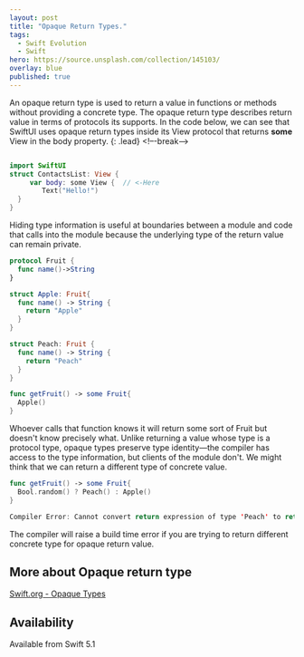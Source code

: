 ```yaml
---
layout: post
title: "Opaque Return Types."
tags:
  - Swift Evolution
  - Swift
hero: https://source.unsplash.com/collection/145103/
overlay: blue
published: true
---
```


An opaque return type is used to return a value in functions or methods without providing a concrete type. The opaque return type describes return value in terms of protocols its supports. In the code below, we can see that SwiftUI uses opaque return types inside its View protocol that returns **some** View in the body property.
{: .lead}
<!–-break-–>
```swift

import SwiftUI
struct ContactsList: View {
     var body: some View {  // <-Here
        Text("Hello!")
  }
}
```

Hiding type information is useful at boundaries between a module and code that calls into the module because the underlying type of the return value can remain private. 
```swift
protocol Fruit {
  func name()->String
}

struct Apple: Fruit{
  func name() -> String {
    return "Apple"
  }
}

struct Peach: Fruit {
  func name() -> String {
    return "Peach"
  }
}

func getFruit() -> some Fruit{
  Apple()
}
```
Whoever calls that function knows it will return some sort of Fruit but doesn't know precisely what. Unlike returning a value whose type is a protocol type, opaque types preserve type identity—the compiler has access to the type information, but clients of the module don't. We might think that we can return a different type of concrete value.
```swift
func getFruit() -> some Fruit{
  Bool.random() ? Peach() : Apple()
}

Compiler Error: Cannot convert return expression of type 'Peach' to return type 'some Fruit'
```
The compiler will raise a build time error if you are trying to return different concrete type for opaque return value.


##  More about Opaque return type

[Swift.org - Opaque Types][swiftOrgLink]


##  Availability  

Available from Swift 5.1

[swiftOrgLink]:     https://docs.swift.org/swift-book/LanguageGuide/OpaqueTypes.html


